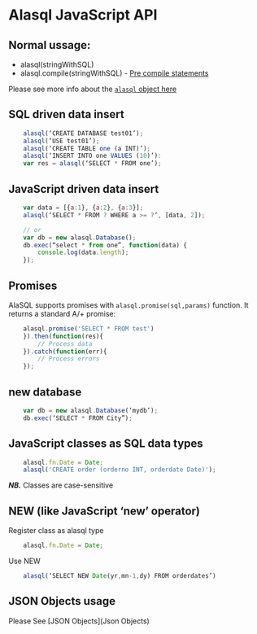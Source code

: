 # Alasql JavaScript API

## Normal ussage:

* alasql(stringWithSQL)
* alasql.compile(stringWithSQL) - [Pre compile statements](Compile)

Please see more info about the [`alasql` object here](alasql-object)


## SQL driven data insert
```js
    alasql(‘CREATE DATABASE test01’);
    alasql(‘USE test01’);
    alasql(‘CREATE TABLE one (a INT)’);
    alasql(‘INSERT INTO one VALUES (10)’):
    var res = alasql(‘SELECT * FROM one’);
```

## JavaScript driven data insert
```js
    var data = [{a:1}, {a:2}, {a:3}];
    alasql(‘SELECT * FROM ? WHERE a >= ?’, [data, 2]);

    // or
    var db = new alasql.Database();
    db.exec(“select * from one”, function(data) {
        console.log(data.length);
    });
```
## Promises
AlaSQL supports promises with `alasql.promise(sql,params)` function. It returns a standard A/+ promise:

```js
    alasql.promise('SELECT * FROM test')
    }).then(function(res){
        // Process data
    }).catch(function(err){
        // Process errors
    });
```


## new database

```js
    var db = new alasql.Database(‘mydb’);
    db.exec(‘SELECT * FROM City”);
```

## JavaScript classes as SQL data types
```js
    alasql.fn.Date = Date;
    alasql('CREATE order (orderno INT, orderdate Date)');
```

***NB.*** Classes are case-sensitive

## NEW (like JavaScript ‘new’ operator)

Register class as alasql type
```js
    alasql.fn.Date = Date;
```
Use NEW
```js
    alasql(‘SELECT NEW Date(yr,mn-1,dy) FROM orderdates’)
```

## JSON Objects usage
Please See [JSON Objects](Json Objects)

